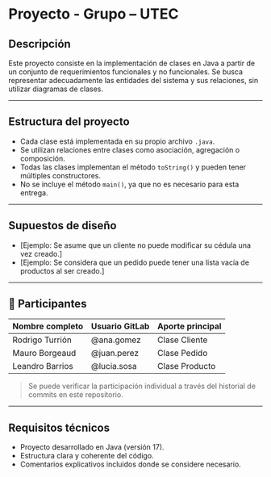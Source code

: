 # Proyecto - Grupo – UTEC
## Descripción
Este proyecto consiste en la implementación de clases en Java a
partir de un conjunto de requerimientos funcionales y no
funcionales. Se busca representar adecuadamente las entidades del
sistema y sus relaciones, sin utilizar diagramas de clases.

---

## Estructura del proyecto
- Cada clase está implementada en su propio archivo `.java`.
- Se utilizan relaciones entre clases como asociación, agregación o
composición.
- Todas las clases implementan el método `toString()` y pueden tener
múltiples constructores.
- No se incluye el método `main()`, ya que no es necesario para esta
entrega.

---

## Supuestos de diseño
- [Ejemplo: Se asume que un cliente no puede modificar su cédula una
vez creado.]
- [Ejemplo: Se considera que un pedido puede tener una lista vacía
de productos al ser creado.]

---

## 󰞵 Participantes
| Nombre completo | Usuario GitLab | Aporte principal |
|-----------------|----------------|------------------|
| Rodrigo Turrión | @ana.gomez | Clase Cliente |
| Mauro Borgeaud | @juan.perez | Clase Pedido |
| Leandro Barrios | @lucia.sosa | Clase Producto |

> Se puede verificar la participación individual a través del
historial de commits en este repositorio.

---

## Requisitos técnicos
- Proyecto desarrollado en Java (versión 17).
- Estructura clara y coherente del código.
- Comentarios explicativos incluidos donde se considere necesario.
